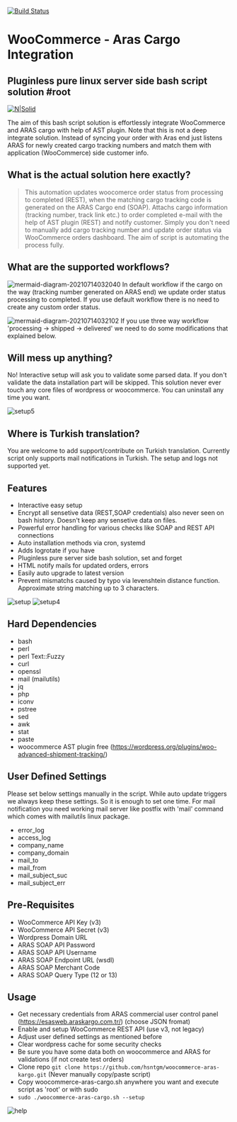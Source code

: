 [![Build Status](https://travis-ci.com/hsntgm/woocommerce-aras-kargo.svg?token=pex9yoGqJVyVQgXxYi7X&branch=main)](https://travis-ci.com/github/hsntgm/woocommerce-aras-kargo)

# WooCommerce - Aras Cargo Integration
## Pluginless pure linux server side bash script solution #root
[![N|Solid](https://www.cyberciti.biz/media/new/category/old/terminal.png)](https://www.psauxit.com) 

The aim of this bash script solution is effortlessly integrate WooCommerce and ARAS cargo with help of AST plugin. Note that this is not a deep integrate solution. Instead of syncing your order with Aras end just listens ARAS for newly created cargo tracking numbers and match them with application (WooCommerce) side customer info. 

## What is the actual solution here exactly?
> This automation updates woocomerce order status from processing to completed (REST),
> when the matching cargo tracking code is generated on the ARAS Cargo end (SOAP).
> Attachs cargo information (tracking number, track link etc.) to
> order completed e-mail with the help of AST plugin (REST) and notify customer.
> Simply you don't need to manually add cargo tracking number and update order status
> via WooCommerce orders dashboard. The aim of script is automating the process fully.

## What are the supported workflows?
![mermaid-diagram-20210714032040](https://user-images.githubusercontent.com/25556606/125541661-f8a05b42-c174-4bfb-81c9-84e01036a1f6.png)
In default workflow if the cargo on the way (tracking number generated on ARAS end) we update order status processing to completed. If you use default workflow there is no need to create any custom order status.

![mermaid-diagram-20210714032102](https://user-images.githubusercontent.com/25556606/125541613-e1232826-72ad-4555-98cc-5e1b79c8e352.png)
If you use three way workflow 'processing -> shipped -> delivered' we need to do some modifications that explained below.

## Will mess up anything?
No! Interactive setup will ask you to validate some parsed data. If you don't validate the data installation part will be skipped. This solution never ever touch any core files of wordpress or woocommerce. You can uninstall any time you want.

![setup5](https://user-images.githubusercontent.com/25556606/124501159-baf95700-ddc9-11eb-81ce-84c5b9117639.png)

## Where is Turkish translation?
You are welcome to add support/contribute on Turkish translation. Currently script only supports mail notifications in Turkish. The setup and logs not supported yet.

## Features
- Interactive easy setup
- Encrypt all sensetive data (REST,SOAP credentials) also never seen on bash history. Doesn't keep any sensetive data on files.
- Powerful error handling for various checks like SOAP and REST API connections
- Auto installation methods via cron, systemd
- Adds logrotate if you have
- Pluginless pure server side bash solution, set and forget
- HTML notify mails for updated orders, errors
- Easily auto upgrade to latest version
- Prevent mismatchs caused by typo via levenshtein distance function. Approximate string matching up to 3 characters.

![setup](https://user-images.githubusercontent.com/25556606/124499928-7e2c6080-ddc7-11eb-9df2-672a0f5ab2d1.png) ![setup4](https://user-images.githubusercontent.com/25556606/124500396-61445d00-ddc8-11eb-92eb-de3af3ff3d63.png)

## Hard Dependencies
- bash
- perl
- perl Text::Fuzzy
- curl
- openssl
- mail (mailutils)
- jq
- php
- iconv
- pstree
- sed
- awk
- stat
- paste
- woocommerce AST plugin free (https://wordpress.org/plugins/woo-advanced-shipment-tracking/)

## User Defined Settings
Please set below settings manually in the script. While auto update triggers we always keep these settings.
So it is enough to set one time. For mail notification you need working mail server like postfix with 'mail' command which comes with mailutils linux package.

- error_log
- access_log
- company_name
- company_domain
- mail_to
- mail_from
- mail_subject_suc
- mail_subject_err

## Pre-Requisites
- WooCommerce API Key (v3)
- WooCommerce API Secret (v3)
- Wordpress Domain URL
- ARAS SOAP API Password
- ARAS SOAP API Username
- ARAS SOAP Endpoint URL (wsdl)
- ARAS SOAP Merchant Code
- ARAS SOAP Query Type (12 or 13)

## Usage
- Get necessary credentials from ARAS commercial user control panel (https://esasweb.araskargo.com.tr/) (choose JSON fromat)
- Enable and setup WooCommerce REST API (use v3, not legacy)
- Adjust user defined settings as mentioned before
- Clear wordpress cache for some security checks
- Be sure you have some data both on woocommerce and ARAS for validations (if not create test orders)
- Clone repo ```git clone https://github.com/hsntgm/woocommerce-aras-kargo.git``` (Never manually copy/paste script)
- Copy woocommerce-aras-cargo.sh anywhere you want and execute script as 'root' or with sudo 
- ```sudo ./woocommerce-aras-cargo.sh --setup```

![help](https://user-images.githubusercontent.com/25556606/124503366-175e7580-ddce-11eb-8e3c-fcd01bde6028.png)
